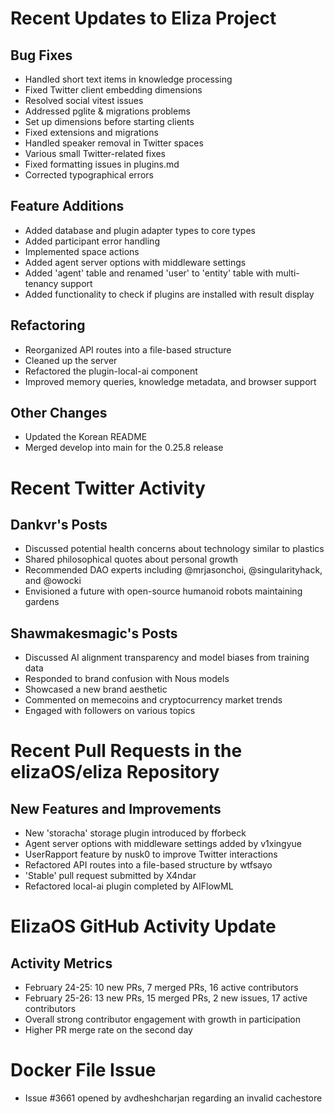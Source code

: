 # Recent Updates to Eliza Project

## Bug Fixes
- Handled short text items in knowledge processing
- Fixed Twitter client embedding dimensions
- Resolved social vitest issues
- Addressed pglite & migrations problems
- Set up dimensions before starting clients
- Fixed extensions and migrations
- Handled speaker removal in Twitter spaces
- Various small Twitter-related fixes
- Fixed formatting issues in plugins.md
- Corrected typographical errors

## Feature Additions
- Added database and plugin adapter types to core types
- Added participant error handling
- Implemented space actions
- Added agent server options with middleware settings
- Added 'agent' table and renamed 'user' to 'entity' table with multi-tenancy support
- Added functionality to check if plugins are installed with result display

## Refactoring
- Reorganized API routes into a file-based structure
- Cleaned up the server
- Refactored the plugin-local-ai component
- Improved memory queries, knowledge metadata, and browser support

## Other Changes
- Updated the Korean README
- Merged develop into main for the 0.25.8 release

# Recent Twitter Activity

## Dankvr's Posts
- Discussed potential health concerns about technology similar to plastics
- Shared philosophical quotes about personal growth
- Recommended DAO experts including @mrjasonchoi, @singularityhack, and @owocki
- Envisioned a future with open-source humanoid robots maintaining gardens

## Shawmakesmagic's Posts
- Discussed AI alignment transparency and model biases from training data
- Responded to brand confusion with Nous models
- Showcased a new brand aesthetic
- Commented on memecoins and cryptocurrency market trends
- Engaged with followers on various topics

# Recent Pull Requests in the elizaOS/eliza Repository

## New Features and Improvements
- New 'storacha' storage plugin introduced by fforbeck
- Agent server options with middleware settings added by v1xingyue
- UserRapport feature by nusk0 to improve Twitter interactions
- Refactored API routes into a file-based structure by wtfsayo
- 'Stable' pull request submitted by X4ndar
- Refactored local-ai plugin completed by AIFlowML

# ElizaOS GitHub Activity Update

## Activity Metrics
- February 24-25: 10 new PRs, 7 merged PRs, 16 active contributors
- February 25-26: 13 new PRs, 15 merged PRs, 2 new issues, 17 active contributors
- Overall strong contributor engagement with growth in participation
- Higher PR merge rate on the second day

# Docker File Issue
- Issue #3661 opened by avdheshcharjan regarding an invalid cachestore